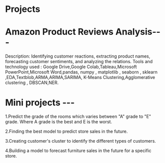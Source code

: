 # Projects

# Amazon Product Reviews Analysis---
  Description: Identifying customer reactions, extracting product names, forecasting customer sentiments, and analyzing the relations.
  Tools and technology used : Google Drive,Google Colab,Tableau,Microsoft PowerPoint,Microsoft Word,pandas, numpy , matplotlib , seaborn , sklearn          
  ,EDA,Textblob,ARMA,ARIMA,SARIMA, K-Means Clustering,Agglomerative clustering , DBSCAN,NER.


# Mini projects ---

  1.Predict the grade of the rooms which varies between "A" grade to "E" grade. Where A grade is the best and E is the worst.
  
  2.Finding the best model to predict store sales in the future.
  
  3.Creating customer's cluster to identify the different types of customers.
  
  4.Building a model to forecast furniture sales in the future for a specific store.
